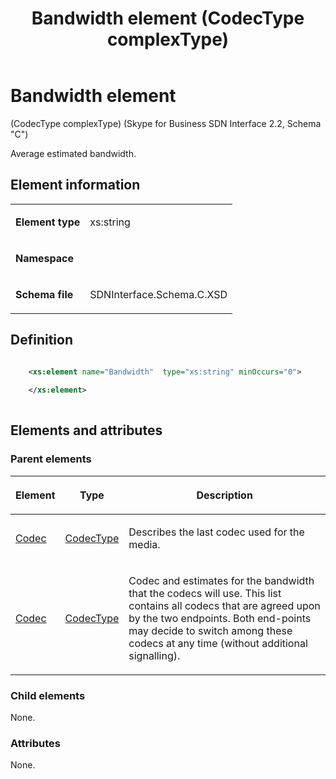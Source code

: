 ﻿---
title: Bandwidth element (CodecType complexType) 
TOCTitle: Bandwidth element (CodecType complexType)
ms:assetid: 2a15bb8d-65ae-90aa-7153-f46d763a81ce
ms:mtpsurl: https://msdn.microsoft.com/library/Mt404701(v=office.16)
ms:contentKeyID: 68250617
ms.date: 08/24/2015
mtps_version: v=office.16
dev_langs:
- xml
---

# Bandwidth element 

(CodecType complexType) (Skype for Business SDN Interface 2.2, Schema "C")

Average estimated bandwidth.
 

## Element information

<table>

<tbody>
<tr class="odd">
<td><p><strong>Element type</strong></p></td>
<td><p>xs:string</p></td>
</tr>
<tr class="even">
<td><p><strong>Namespace</strong></p></td>
<td><p></p></td>
</tr>
<tr class="odd">
<td><p><strong>Schema file</strong></p></td>
<td><p>SDNInterface.Schema.C.XSD</p></td>
</tr>
</tbody>
</table>


## Definition

```xml

    <xs:element name="Bandwidth"  type="xs:string" minOccurs="0">
    
    </xs:element>
  
```

## Elements and attributes

### Parent elements

<table>

<thead>
<tr class="header">
<th><p>Element</p></th>
<th><p>Type</p></th>
<th><p>Description</p></th>
</tr>
</thead>
<tbody>
<tr class="odd">
<td><p><a href="codec-element-qualitypropertiestype-complextype-skype-for-business-sdn-interface-2-2-schema-c.md">Codec</a></p></td>
<td><p><a href="codectype-complextype-skype-for-business-sdn-interface-2-2-schema-c.md">CodecType</a></p></td>
<td><p>Describes the last codec used for the media.</p></td>
</tr>
<tr class="even">
<td><p><a href="codec-element-startpropertiestype-complextype-skype-for-business-sdn-interface-2-2-schema-c.md">Codec</a></p></td>
<td><p><a href="codectype-complextype-skype-for-business-sdn-interface-2-2-schema-c.md">CodecType</a></p></td>
<td><p>Codec and estimates for the bandwidth that the codecs will use. This list contains all codecs that are agreed upon by the two endpoints. Both end-points may decide to switch among these codecs at any time (without additional signalling).</p></td>
</tr>
</tbody>
</table>


### Child elements

None.

### Attributes

None.

